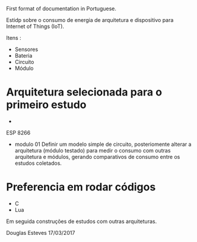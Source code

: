 First format of documentation in Portuguese. 

Estidp sobre o consumo de energia de arquitetura e dispositivo para Internet of Things (IoT).

Itens :
- Sensores
- Bateria
- Circuito
- Módulo

# Arquitetura selecionada para o primeiro estudo 
 - 
ESP 8266
  - modulo 01
Definir um modelo simple de circuito, posteriomente alterar a arquitetura (módulo testado) para medir o consumo
com outras arquitetura e módulos, gerando comparativos de consumo entre os estudos coletados.

# Preferencia em rodar códigos 
  - C
  - Lua

 Em seguida construções de estudos com outras arquiteturas.

Douglas Esteves 
17/03/2017
